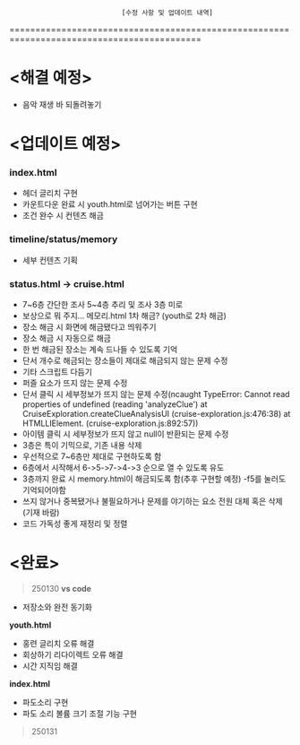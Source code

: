 




                                [수정 사항 및 업데이트 내역]



===========================================================================================



# <해결 예정>
- 음악 재생 바 되돌려놓기

# <업데이트 예정>
### **index.html**
- 헤더 글리치 구현
- 카운트다운 완료 시 youth.html로 넘어가는 버튼 구현
- 조건 완수 시 컨텐츠 해금
 
### **timeline/status/memory**
- 세부 컨텐츠 기획

### **status.html -> cruise.html**
- 7~6층 간단한 조사 5~4층 추리 및 조사 3층 미로 
- 보상으로 뭐 주지... 메모리.html 1차 해금? (youth로 2차 해금)
- 장소 해금 시 화면에 해금됐다고 띄워주기 
- 장소 해금 시 자동으로 해금
- 한 번 해금된 장소는 계속 드나들 수 있도록 기억
- 단서 개수로 해금되는 장소들이 제대로 해금되지 않는 문제 수정
- 기타 스크립트 다듬기 
- 퍼즐 요소가 뜨지 않는 문제 수정
- 단서 클릭 시 세부정보가 뜨지 않는 문제 수정(ncaught TypeError: Cannot read properties of undefined (reading 'analyzeClue')
    at CruiseExploration.createClueAnalysisUI (cruise-exploration.js:476:38)
    at HTMLLIElement.<anonymous> (cruise-exploration.js:892:57))
- 아이템 클릭 시 세부정보가 뜨지 않고 null이 반환되는 문제 수정
- 3층은 특이 기믹으로, 기존 내용 삭제
- 우선적으로 7~6층만 제대로 구현하도록 함
- 6층에서 시작해서 6->5->7->4->3 순으로 열 수 있도록 유도 
- 3층까지 완료 시 memory.html이 해금되도록 함(추후 구현할 예정) -f5를 눌러도 기억되어야함 
- 쓰지 않거나 중복됐거나 불필요하거나 문제를 야기하는 요소 전원 대체 혹은 삭제(기재 바람)
- 코드 가독성 좋게 재정리 및 정렬 


# <완료>
> 250130
**vs code**
- 저장소와 완전 동기화

**youth.html**
- 홍련 글리치 오류 해결
- 회상하기 리다이렉트 오류 해결
- 시간 지직임 해결

**index.html**
- 파도소리 구현
- 파도 소리 볼륨 크기 조절 기능 구현 

> 250131